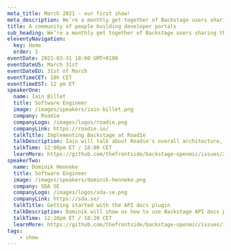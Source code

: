 ```yaml
---
meta_title: March 2021 - our first show!
meta_description: We’re a monthly get together of Backstage users sharing their experiences and helping each other.
title: A community of people building developer portals
sub_heading: We’re a monthly get together of Backstage users sharing their experiences and helping each other
eleventyNavigation:
  key: Home
  order: 1
eventDate: 2021-03-31 18:00 GMT+0100
eventDateUS: March 31st
eventDateEU: 31st of March
eventTimeCET: 18h CET
eventTimeEST: 12 pm ET
speakerOne:
  name: Iain Billet
  title: Software Engineer
  image: /images/speakers/iain-billet.png
  company: Roadie
  companyLogo: /images/logos/roadie.png
  companyLink: https://roadie.io/
  talkTitle: Implementing Backstage at Roadie
  talkDescription: Iain will talk about Roadie's overall architecture, how they manage changes, and how those changes make it to production. He'll cover AWS, Terraform, Flux and Helm. There's even a demo at the end!
  talkTime: 12:00pm ET / 18:00 CET 
  learnMore: https://github.com/thefrontside/backstage-openmic/issues/2
speakerTwo:
  name: Dominik Henneke 
  title: Software Engineer
  image: /images/speakers/dominik-henneke.png
  company: SDA SE
  companyLogo: /images/logos/sda-se.png
  companyLink: https://sda.se/
  talkTitle: Getting started with the API docs plugin
  talkDescription: Dominik will show us how to use Backstage API docs plugin to discover our APIs and get rendered documentation from OpenAPI, AsyncAPI, and GraphQL schemas.
  talkTime: 12:20pm ET / 18:20 CET 
  learnMore: https://github.com/thefrontside/backstage-openmic/issues/1
tags:
    - show
---
```

